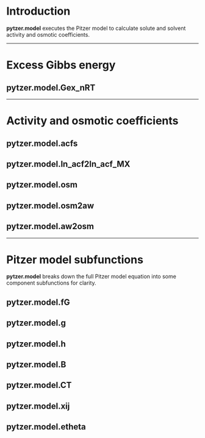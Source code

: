 # Introduction

**pytzer.model** executes the Pitzer model to calculate solute and solvent activity and osmotic coefficients.

<hr />

# Excess Gibbs energy



## pytzer.model.Gex_nRT



<hr />

# Activity and osmotic coefficients

## pytzer.model.acfs



## pytzer.model.ln_acf2ln_acf_MX



## pytzer.model.osm



## pytzer.model.osm2aw



## pytzer.model.aw2osm



<hr />

# Pitzer model subfunctions

**pytzer.model** breaks down the full Pitzer model equation into some component subfunctions for clarity.

## pytzer.model.fG



## pytzer.model.g



## pytzer.model.h



## pytzer.model.B


## pytzer.model.CT



## pytzer.model.xij



## pytzer.model.etheta
